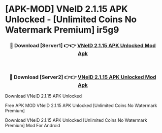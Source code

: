 # [APK-MOD] VNeID 2.1.15 APK Unlocked - [Unlimited Coins No Watermark Premium] ir5g9



<div align="center">
<h3>🔴 Download [Server1] 👉👉 <a href="https://momento.my/?title=VNeID_2.1.15_APK_Unlocked">VNeID 2.1.15 APK Unlocked Mod Apk</a></h3><br>

<h3>🔴 Download [Server2] 👉👉 <a href="https://momento.my/?title=VNeID_2.1.15_APK_Unlocked">VNeID 2.1.15 APK Unlocked Mod Apk</a></h3>
</div>



Download VNeID 2.1.15 APK Unlocked 

Free APK MOD VNeID 2.1.15 APK Unlocked [Unlimited Coins No Watermark Premium]

Download VNeID 2.1.15 APK Unlocked [Unlimited Coins No Watermark Premium] Mod For Android
